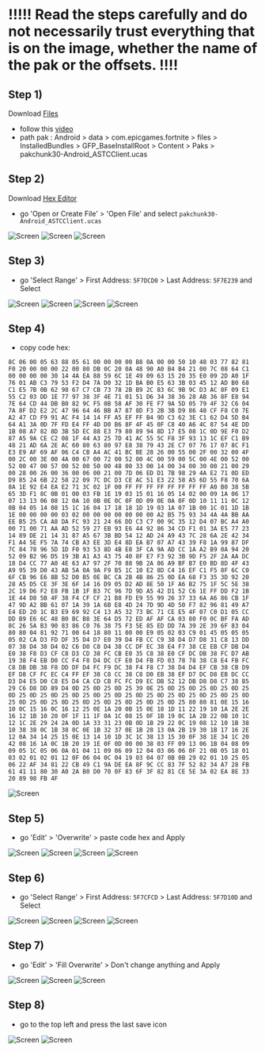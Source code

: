 # !!!!! Read the steps carefully and do not necessarily trust everything that is on the image, whether the name of the pak or the offsets. !!!!
## Step 1)
Download [Files](https://play.google.com/store/apps/details?id=com.marc.files) 
- follow this [video](https://youtu.be/8N6MFhZ8XlY?si=ULY7uNq79dFiOSix)
- path pak : Android > data > com.epicgames.fortnite > files > InstalledBundles > GFP_BaseInstallRoot > Content > Paks > pakchunk30-Android_ASTCClient.ucas

## Step 2)
Download [Hex Editor](https://play.google.com/store/apps/details?id=tk.yunus.hexeditor&pcampaignid=web_share)
- go 'Open or Create File' > 'Open File' and select ```pakchunk30-Android_ASTCClient.ucas```

![Screen](../../Assets/OrangeCopy/OrangeCopy1.jpg)
![Screen](../../Assets/OrangeCopy/OrangeCopy2.jpg)
![Screen](../../Assets/OrangeCopy/OrangeCopy3.jpg)

## Step 3)
- go 'Select Range' > First Address: ```5F7DCD0``` > Last Address: ```5F7E239``` and Select

![Screen](../../Assets/OrangeCopy/OrangeCopy4.jpg)
![Screen](../../Assets/OrangeCopy/OrangeCopy5.jpg)
![Screen](../../Assets/OrangeCopy/OrangeCopy6.jpg)
![Screen](../../Assets/OrangeCopy/OrangeCopy7.jpg)

## Step 4)
- copy code hex: 

```
8C 06 00 05 63 88 05 61 00 00 00 00 B8 0A 00 00 50 10 48 03 77 82 81 F0 20 00 00 00 22 00 80 DB 0C 20 0A 48 90 A0 B4 B4 21 00 7C 08 64 C1 00 00 00 00 30 14 4A EA 88 59 6C 1E 49 09 63 15 20 35 E0 09 2D A0 1F 76 01 AB C3 79 53 F2 D4 7A D0 32 1D BA B0 E5 63 3B 03 45 12 AD B0 68 C1 E5 7B 0B 62 98 67 C7 CB 73 78 2B B9 2C 83 6C 9B 9C D3 AC 8F 09 E1 55 C2 03 DD 1E 77 97 38 3F 4E 71 01 51 D6 34 38 36 28 AB 36 8F E8 94 7E 64 CD 44 DB B0 82 9C F5 0B 58 AF 30 FE F7 9A 5D 05 79 4F 32 C6 04 7A 8F D2 E2 2C 47 96 64 46 BB A7 87 8D F3 2B 3B D9 86 48 CF F8 C0 7E A2 47 CD F9 91 AC F4 14 14 FF A5 EF FF B4 9D C3 62 3E C1 62 D4 5D B4 64 A1 3A 0D 7F FD E4 FF 4D D0 B6 8F 4F 45 0F C8 40 A6 4C 87 54 4E DD 1B 08 A7 82 8D 3B 5D EC 88 E3 79 80 89 94 8D 17 E5 08 1C 0D 9E F0 D2 87 A5 9A CE C2 08 1F 44 A3 25 7D 41 AC 55 5C F8 3F 93 13 1C EF C1 B9 48 21 AD 6A 2E AC 60 80 63 80 97 E8 38 79 43 2E C7 07 76 17 07 8C F1 E3 E9 AF 69 AF 06 C4 CB A4 AC 41 BC BE 28 26 00 55 00 2F 00 32 00 4F 00 2C 00 3E 00 4A 00 67 00 72 00 52 00 4C 00 59 00 5C 00 4E 00 52 00 52 00 47 00 57 00 52 00 50 00 48 00 33 00 14 00 34 00 30 00 21 00 29 00 28 00 26 00 36 00 06 00 21 00 7D 06 ED D1 7B 98 29 4A E2 71 0D ED D9 85 24 6B 22 58 22 09 7C DC D3 CE AC 51 E3 22 58 A5 6D 55 F8 70 6A 8A 1E 92 E4 EA E2 71 3C 02 1F 00 FF FF FF FF FF FF FF FF A0 B0 38 5B 65 3D F1 8C 0B 01 00 03 FB 1E 19 03 15 01 16 05 14 02 00 09 1A 06 17 07 13 13 06 08 12 0A 10 0B 0E 0C 0F 0D 09 0E 0A 0F 0D 10 11 11 0C 12 0B 04 05 14 08 15 1C 16 04 17 18 18 1D 19 03 1A 07 1B 00 1C 01 1D 1B 1E 00 00 00 00 03 02 00 00 00 00 00 00 00 A2 B5 75 93 34 4A 4A BB AA EE B5 25 CA A8 DA FC 93 21 24 66 DD C3 C7 00 9C 35 12 D4 07 BC A4 A0 00 71 00 71 AA AD 52 59 27 EB 93 E6 44 92 86 34 CD F1 01 3A E5 77 23 14 89 DE 21 14 31 87 A5 67 3B BD 54 12 AD 24 A9 43 7C 28 6A 2E 42 34 F1 A4 5E F5 7A 74 CB A3 EE 3D E4 8D EA B7 07 A7 43 39 F8 1A 99 87 DF 7C 84 78 96 5D 1D F0 93 53 8D 4B E8 3F CA 9A AD CC 1A A2 B9 0A 94 20 52 09 B2 96 D5 19 3B A1 A3 43 75 40 8F E7 F3 92 3B 9D F5 2F 2A AA DC 18 D4 CC 77 A0 4E 63 A7 97 2F 70 88 9B 2A 86 A9 BF B7 E0 BD 8D 4F 43 A9 95 39 D0 43 AB 5A 0A 9A F9 B5 1C 10 E2 8D C4 16 EF C1 F5 8F 6C C0 6F CB 96 E6 8B 52 D0 B5 0E BC CA 2B 4B 86 25 0D EA 68 F3 35 3D 92 20 28 A5 D5 CE 3F 3E 6F 14 16 D9 05 D2 AD 8E 50 1F A6 B2 75 1F 5C 5E 38 2C 19 D6 F2 E8 FB 1B 1F B3 7C 96 7D 9D A5 42 D1 52 C6 1E FF DD F2 1B 1E 44 D8 5B 4F 38 F4 CF CF 21 B8 FD E9 55 99 26 37 33 6A A6 86 CB 1F 47 9D A2 BB 61 07 1A 39 1A 6B E8 4D 24 7D 9D 4D 50 F7 82 96 81 49 A7 E4 ED 20 1C B3 E9 69 92 C4 13 A5 32 73 BC 71 CE E5 4F 07 C0 D1 05 CC DD B9 E6 6C 48 B0 BC B8 3E 64 D5 72 ED AF AF CA 03 80 F0 0C BF FA AD 8C 26 5A B3 90 83 86 C0 76 38 75 F3 5E 85 ED DD 7A 39 2E 39 6F 83 04 80 80 04 81 92 71 00 64 18 80 11 00 00 E9 05 02 03 C9 01 45 05 05 05 05 02 CA D3 FD DF 35 D4 D7 E0 39 D4 FB CC C9 38 D4 D7 D8 31 C8 13 DD 07 38 D4 38 D4 02 C6 D0 C8 D4 38 CC DF EC 38 E4 F7 38 CE EB CF DB D4 E0 38 F8 D3 CF C8 D3 CD 38 FC CB E0 35 C8 38 E0 CF DC DB 38 FC D7 AB 19 38 F4 EB D0 CC F4 F8 D4 DC CF E0 D4 FB FD 03 78 78 38 C8 E4 FB FC C8 DB DB 38 F8 DD DF D4 FC F9 DC 38 F4 F8 C7 38 D4 D4 EF CB 38 CB D9 EF D8 CF FC EC C4 FF EF 38 C8 CC 38 C8 D0 EB 38 EF D7 DC D8 EB DC CC D3 D4 E5 D0 C8 E5 D4 CA CD CB FC FC D9 EC DB 52 12 DB D8 D8 C7 38 B5 29 C6 D8 DD 89 D4 0D 25 0D 25 0D 25 39 0E 25 0D 25 0D 25 0D 25 0D 25 0D 25 0D 25 0D 25 0D 25 0D 25 0D 25 0D 25 0D 25 0D 25 0D 25 0D 25 0D 25 0D 25 0D 25 0D 25 0D 25 0D 25 0D 25 0D 25 0D 25 80 80 81 0E 15 16 10 0C 15 16 0C 16 12 25 0E 1A 20 0B 15 0E 18 1D 11 22 19 10 1A 2E 2E 16 12 1B 10 20 0F 1F 11 1F 0A 1C 08 15 0F 1B 19 0C 1A 2B 22 0B 10 1C 12 1C 2E 29 24 2A 0D 1A 33 31 23 0B 0D 1B 29 22 0C 19 08 12 10 1B 38 10 38 38 0C 1B 38 0C 0E 1B 32 37 0E 1B 28 13 0A 2B 19 30 1B 17 16 2E 12 0A 34 14 25 15 0E 13 14 10 1D 3C 1C 38 13 15 30 0F 38 1E 34 1C 20 42 08 16 1A 0C 1B 20 19 1E 0F 0D 00 00 38 03 FF 09 13 06 1B 04 08 09 09 05 1C 05 06 0A 01 04 11 09 06 09 12 04 03 06 06 0F 21 0B 05 18 01 03 02 01 02 01 12 0F 06 04 0C 04 19 03 04 07 0B 0B 29 02 01 10 25 05 06 22 AF 34 81 22 CB 49 C1 9A DE EA 8F 9C CC 83 7F 52 82 34 A7 28 FB 61 41 11 80 30 A0 2A B0 D0 70 0F 83 6F 3F 82 81 CE 5E 3A 02 EA 8E 33 20 89 98 FB 4F
```

![Screen](../../Assets/OrangeCopy/OrangeCopy9.jpg)

## Step 5)
- go 'Edit' > 'Overwrite' > paste code hex and Apply

![Screen](../../Assets/OrangeCopy/OrangeCopy5e.jpg)
![Screen](../../Assets/OrangeCopy/OrangeCopy8.jpg)
![Screen](../../Assets/OrangeCopy/OrangeCopy10.jpg)
![Screen](../../Assets/OrangeCopy/OrangeCopy11.jpg)

## Step 6)
- go 'Select Range' > First Address: ```5F7CFCD``` > Last Address: ```5F7D10D``` and Select

![Screen](../../Assets/OrangeCopy/OrangeCopy4.jpg)
![Screen](../../Assets/OrangeCopy/OrangeCopy12.jpg)
![Screen](../../Assets/OrangeCopy/OrangeCopy13.jpg)
![Screen](../../Assets/OrangeCopy/OrangeCopy14.jpg)

## Step 7)
- go 'Edit' > 'Fill Overwrite' > Don't change anything and Apply

![Screen](../../Assets/OrangeCopy/OrangeCopy15.jpg)
![Screen](../../Assets/OrangeCopy/OrangeCopy16.jpg)
![Screen](../../Assets/OrangeCopy/OrangeCopy17.jpg)

## Step 8)
- go to the top left and press the last save icon

![Screen](../../Assets/OrangeCopy/OrangeCopy18.jpg)
![Screen](../../Assets/OrangeCopy/OrangeCopy19.jpg)